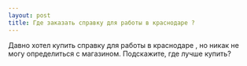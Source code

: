 ```yaml
---
layout: post 
title: Где заказать справку для работы в краснодаре ? 
--- 
```

Давно хотел купить справку для работы в краснодаре , но никак не могу определиться с магазином. Подскажите, где лучше купить?